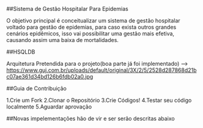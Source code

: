 ##Sistema de Gestão Hospitalar Para Epidemias

O objetivo principal é conceitualizar um sistema de gestão hospitalar voltado para gestão de epidemias, para caso exista outros grandes cenários epidêmicos, isso vai possibilitar uma gestão mais efetiva, causando assim uma baixa de mortalidades.

##HSQLDB

Arquitetura Pretendida para o projeto(boa parte já foi implementado) --> https://www.guj.com.br/uploads/default/original/3X/2/5/2528d287868d21bc07ae361d34bd126b6fdb02a0.jpg

##Guia de Contribuição

1.Crie um Fork
2.Clonar o Repositório
3.Crie Códigos!
4.Testar seu código localmente
5.Aguardar aprovação

##Novas impelementações hão de vir e ser serão descritas abaixo
